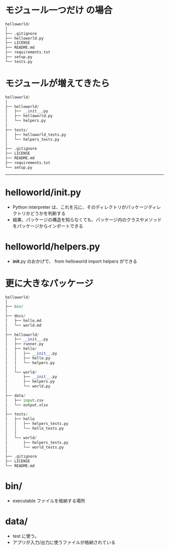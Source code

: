 
# モジュール一つだけ の場合
```py
helloworld/
│
├── .gitignore
├── helloworld.py
├── LICENSE
├── README.md
├── requirements.txt
├── setup.py
└── tests.py
```


# モジュールが増えてきたら

```py
helloworld/
│
├── helloworld/
│   ├── __init__.py
│   ├── helloworld.py
│   └── helpers.py
│
├── tests/
│   ├── helloworld_tests.py
│   └── helpers_tests.py
│
├── .gitignore
├── LICENSE
├── README.md
├── requirements.txt
└── setup.py
```
-------------------------------------------------

# helloworld/__init__.py
* Python interpreter は、これを元に、そのディレクトリがパッケージディレクトリかどうかを判断する
* 結果、パッケージの構造を知らなくても、パッケージ内のクラスやメソッドをパッケージからインポートできる

# helloworld/helpers.py
* __init__.py のおかげで、 from helloworld import helpers ができる



# 更に大きなパッケージ

```py
helloworld/
│
├── bin/
│
├── docs/
│   ├── hello.md
│   └── world.md
│
├── helloworld/
│   ├── __init__.py
│   ├── runner.py
│   ├── hello/
│   │   ├── __init__.py
│   │   ├── hello.py
│   │   └── helpers.py
│   │
│   └── world/
│       ├── __init__.py
│       ├── helpers.py
│       └── world.py
│
├── data/
│   ├── input.csv
│   └── output.xlsx
│
├── tests/
│   ├── hello
│   │   ├── helpers_tests.py
│   │   └── hello_tests.py
│   │
│   └── world/
│       ├── helpers_tests.py
│       └── world_tests.py
│
├── .gitignore
├── LICENSE
└── README.md
```


# bin/
* executable ファイルを格納する場所

# data/
* test に使う。
* アプリが入力/出力に使うファイルが格納されている
